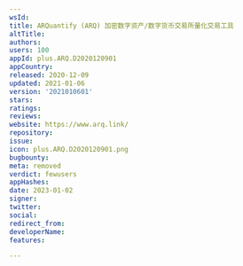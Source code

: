 ```yaml
---
wsId: 
title: ARQuantify (ARQ) 加密数字资产/数字货币交易所量化交易工具
altTitle: 
authors: 
users: 100
appId: plus.ARQ.D2020120901
appCountry: 
released: 2020-12-09
updated: 2021-01-06
version: '2021010601'
stars: 
ratings: 
reviews: 
website: https://www.arq.link/
repository: 
issue: 
icon: plus.ARQ.D2020120901.png
bugbounty: 
meta: removed
verdict: fewusers
appHashes: 
date: 2023-01-02
signer: 
twitter: 
social: 
redirect_from: 
developerName: 
features: 

---
```


